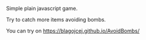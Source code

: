 Simple plain javascript game.

Try to catch more items avoiding bombs.

You can try on https://blagojcej.github.io/AvoidBombs/

